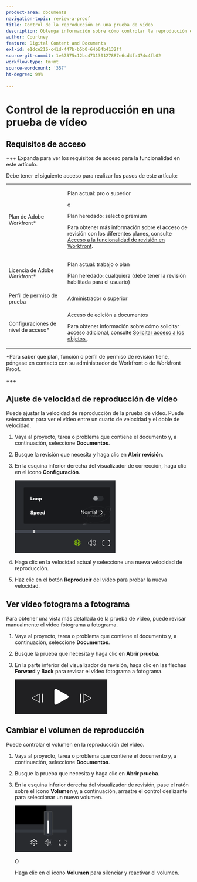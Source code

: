 ```yaml
---
product-area: documents
navigation-topic: review-a-proof
title: Control de la reproducción en una prueba de vídeo
description: Obtenga información sobre cómo controlar la reproducción en una prueba de vídeo.
author: Courtney
feature: Digital Content and Documents
exl-id: e1dce216-c41d-447b-b5b0-64b04b4132ff
source-git-commit: 1e67375c12bc473130127887e6cd4fa474c4fb02
workflow-type: tm+mt
source-wordcount: '357'
ht-degree: 99%

---
```


# Control de la reproducción en una prueba de vídeo

## Requisitos de acceso

+++ Expanda para ver los requisitos de acceso para la funcionalidad en este artículo.

Debe tener el siguiente acceso para realizar los pasos de este artículo:

<table style="table-layout:auto"> 
 <col> 
 <col> 
 <tbody> 
  <tr> 
   <td role="rowheader">Plan de Adobe Workfront*</td> 
   <td> <p>Plan actual: pro o superior</p> <p>o</p> <p>Plan heredado: select o premium</p> <p>Para obtener más información sobre el acceso de revisión con los diferentes planes, consulte <a href="/help/quicksilver/administration-and-setup/manage-workfront/configure-proofing/access-to-proofing-functionality.md" class="MCXref xref">Acceso a la funcionalidad de revisión en Workfront</a>.</p> </td> 
  </tr> 
  <tr> 
   <td role="rowheader">Licencia de Adobe Workfront*</td> 
   <td> <p>Plan actual: trabajo o plan</p> <p>Plan heredado: cualquiera (debe tener la revisión habilitada para el usuario)</p> </td> 
  </tr> 
  <tr> 
   <td role="rowheader">Perfil de permiso de prueba </td> 
   <td>Administrador o superior</td> 
  </tr> 
  <tr> 
   <td role="rowheader">Configuraciones de nivel de acceso*</td> 
   <td> <p>Acceso de edición a documentos</p> <p>Para obtener información sobre cómo solicitar acceso adicional, consulte <a href="../../../../workfront-basics/grant-and-request-access-to-objects/request-access.md" class="MCXref xref">Solicitar acceso a los objetos </a>.</p> </td> 
  </tr> 
 </tbody> 
</table>

&#42;Para saber qué plan, función o perfil de permiso de revisión tiene, póngase en contacto con su administrador de Workfront o de Workfront Proof.

+++

## Ajuste de velocidad de reproducción de vídeo

Puede ajustar la velocidad de reproducción de la prueba de vídeo. Puede seleccionar para ver el vídeo entre un cuarto de velocidad y el doble de velocidad.

1. Vaya al proyecto, tarea o problema que contiene el documento y, a continuación, seleccione **Documentos**.
1. Busque la revisión que necesita y haga clic en **Abrir revisión**.

1. En la esquina inferior derecha del visualizador de corrección, haga clic en el icono **Configuración**.

   ![phq_viewer_video_playbackspeed__2_.png](assets/phq-viewer-video-playbackspeed--2-.png)

1. Haga clic en la velocidad actual y seleccione una nueva velocidad de reproducción.
1. Haz clic en el botón **Reproducir** del vídeo para probar la nueva velocidad.

## Ver vídeo fotograma a fotograma

Para obtener una vista más detallada de la prueba de vídeo, puede revisar manualmente el vídeo fotograma a fotograma.

1. Vaya al proyecto, tarea o problema que contiene el documento y, a continuación, seleccione **Documentos**.
1. Busque la prueba que necesita y haga clic en **Abrir prueba**.

1. En la parte inferior del visualizador de revisión, haga clic en las flechas **Forward** y **Back** para revisar el vídeo fotograma a fotograma.

   ![Cuadro](assets/frame-.png)

## Cambiar el volumen de reproducción

Puede controlar el volumen en la reproducción del vídeo.

1. Vaya al proyecto, tarea o problema que contiene el documento y, a continuación, seleccione **Documentos**.
1. Busque la prueba que necesita y haga clic en **Abrir prueba**.

1. En la esquina inferior derecha del visualizador de revisión, pase el ratón sobre el icono **Volumen** y, a continuación, arrastre el control deslizante para seleccionar un nuevo volumen.

   ![Volumen](assets/phq-viewer-volume.png)

   O

   Haga clic en el icono **Volumen** para silenciar y reactivar el volumen.
